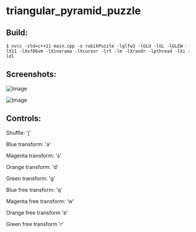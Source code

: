 # triangular_pyramid_puzzle

## Build: 
`$ nvcc -std=c++11 main.cpp -o rubikPuzzle -lglfw3 -lGLU -lGL -lGLEW -lX11 -lXxf86vm -lXinerama -lXcursor -lrt -lm -lXrandr -lpthread -lXi -ldl`

## Screenshots:

![Image](https://github.com/keseribp/triangular_pyramid_puzzle/blob/master/image1_crop.png)

![Image](https://github.com/keseribp/triangular_pyramid_puzzle/blob/master/image3_crop.png)

## Controls:

Shuffle: 'j'

Blue transform: 'a'

Magenta transform: 's'

Orange transform: 'd'

Green transform: 'g'

Blue free transform: 'q'

Magenta free transform: 'w'

Orange free transform 'e'

Green free transform 'r'
